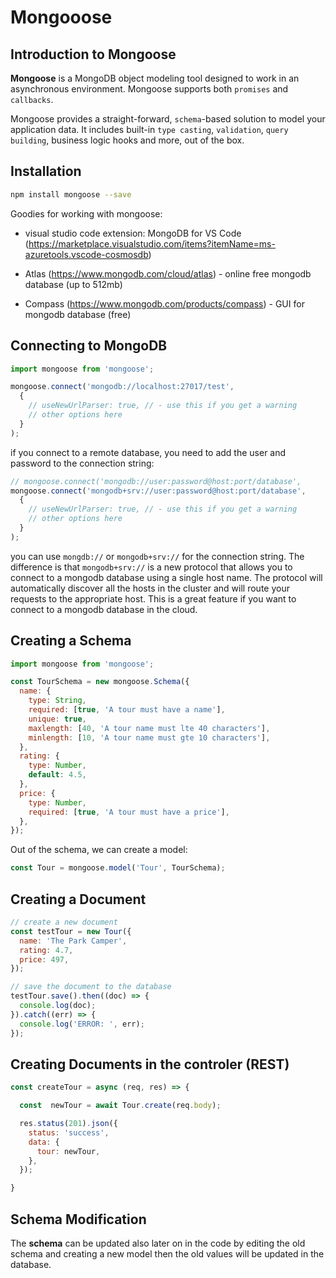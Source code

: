 # Mongooose

## Introduction to Mongoose

**Mongoose** is a MongoDB object modeling tool designed to work in an asynchronous environment. Mongoose supports both `promises` and `callbacks`.

Mongoose provides a straight-forward, `schema`-based solution to model your application data. It includes built-in `type casting`, `validation`, `query building`, business logic hooks and more, out of the box.

## Installation

```bash
npm install mongoose --save
```

Goodies for working with mongoose:

- visual studio code extension: MongoDB for VS Code (https://marketplace.visualstudio.com/items?itemName=ms-azuretools.vscode-cosmosdb)

- Atlas (https://www.mongodb.com/cloud/atlas) - online free mongodb database (up to 512mb)

- Compass (https://www.mongodb.com/products/compass) - GUI for mongodb database (free)


## Connecting to MongoDB

```javascript
import mongoose from 'mongoose';

mongoose.connect('mongodb://localhost:27017/test',
  {
    // useNewUrlParser: true, // - use this if you get a warning
    // other options here
  }
);
```
if you connect to a remote database, you need to add the user and password to the connection string:

```javascript
// mongoose.connect('mongodb://user:password@host:port/database',
mongoose.connect('mongodb+srv://user:password@host:port/database',
  {
    // useNewUrlParser: true, // - use this if you get a warning
    // other options here
  }
);
```

you can use `mongdb://` or `mongodb+srv://` for the connection string. The difference is that `mongodb+srv://` is a new protocol that allows you to connect to a mongodb database using a single host name. The protocol will automatically discover all the hosts in the cluster and will route your requests to the appropriate host. This is a great feature if you want to connect to a mongodb database in the cloud.

## Creating a Schema

```javascript
import mongoose from 'mongoose';

const TourSchema = new mongoose.Schema({
  name: {
    type: String,
    required: [true, 'A tour must have a name'],
    unique: true,
    maxlength: [40, 'A tour name must lte 40 characters'],
    minlength: [10, 'A tour name must gte 10 characters'],
  },
  rating: {
    type: Number,
    default: 4.5,
  },
  price: {
    type: Number,
    required: [true, 'A tour must have a price'],
  },
});

```

Out of the schema, we can create a model:

```javascript
const Tour = mongoose.model('Tour', TourSchema);
```

## Creating a Document

```javascript
// create a new document
const testTour = new Tour({
  name: 'The Park Camper',
  rating: 4.7,
  price: 497,
});

// save the document to the database
testTour.save().then((doc) => {
  console.log(doc);
}).catch((err) => {
  console.log('ERROR: ', err);
});
```

## Creating Documents in the controler (REST)

```javascript
const createTour = async (req, res) => {

  const  newTour = await Tour.create(req.body);

  res.status(201).json({
    status: 'success',
    data: {
      tour: newTour,
    },
  });

}
```

## Schema Modification

The **schema** can be updated also later on in the code by editing the old schema and creating a new model then the old values will be updated in the database.
